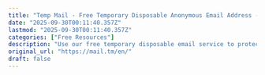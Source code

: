 ```yaml
---
title: "Temp Mail - Free Temporary Disposable Anonymous Email Address - Mail.tm"
date: "2025-09-30T00:11:40.357Z"
lastmod: "2025-09-30T00:11:40.357Z"
categories: ["Free Resources"]
description: "Use our free temporary disposable email service to protect your personal email address from spam, bots, phishing, and other online abuse. Get a secure, instant, and fast temporary email now."
original_url: "https://mail.tm/en/"
draft: false
---
```

